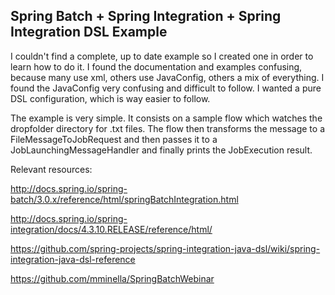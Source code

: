 ## Spring Batch + Spring Integration + Spring Integration DSL Example

I couldn't find a complete, up to date example so I created one in order to
learn how to do it.
I found the documentation and examples confusing, because many use xml, others
use JavaConfig, others a mix of everything.
I found the JavaConfig very confusing and difficult to follow.
I wanted a pure DSL configuration, which is way easier to follow.

The example is very simple.
It consists on a sample flow which watches the dropfolder directory for .txt
files.
The flow then transforms the message to a FileMessageToJobRequest and then
passes it to a JobLaunchingMessageHandler and finally prints the JobExecution
result.

Relevant resources:

http://docs.spring.io/spring-batch/3.0.x/reference/html/springBatchIntegration.html

http://docs.spring.io/spring-integration/docs/4.3.10.RELEASE/reference/html/

https://github.com/spring-projects/spring-integration-java-dsl/wiki/spring-integration-java-dsl-reference

https://github.com/mminella/SpringBatchWebinar